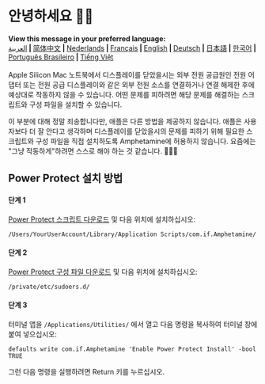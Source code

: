 # 안녕하세요 👋🏼
<b>View this message in your preferred language:</b><br><a href="https://x74353.github.io/Amphetamine-Power-Protect/Localized/PowerProtectInstall_Arabic.html">العربية</a><b> | </b><a href="https://x74353.github.io/Amphetamine-Power-Protect/Localized/PowerProtectInstall_ChineseSimplified.html">简体中文<a><b> | </b><a href="https://x74353.github.io/Amphetamine-Power-Protect/Localized/PowerProtectInstall_Dutch.html">Nederlands</a><b> | </b><a href="https://x74353.github.io/Amphetamine-Power-Protect/Localized/PowerProtectInstall_French.html">Français</a><b> | </b><a href="https://x74353.github.io/Amphetamine-Power-Protect/">English</a><b> | </b><a href="https://x74353.github.io/Amphetamine-Power-Protect/Localized/PowerProtectInstall_German.html">Deutsch</a><b> | </b><a href="https://x74353.github.io/Amphetamine-Power-Protect/Localized/PowerProtectInstall_Japanese.html">日本語</a><b> | </b><a href="https://x74353.github.io/Amphetamine-Power-Protect/Localized/PowerProtectInstall_Korean.html">한국어</a><b> | </b><a href="https://x74353.github.io/Amphetamine-Power-Protect/Localized/PowerProtectInstall_Portuguese.html">Português Brasileiro</a><b> | </b><a href="https://x74353.github.io/Amphetamine-Power-Protect/Localized/PowerProtectInstall_Vietnamese.html">Tiếng Việt</a>
<br><br>
Apple Silicon Mac 노트북에서 디스플레이를 닫았을시는 외부 전원 공급원인 전원 어댑터 또는 전원 공급 디스플레이와 같은 외부 전원 소스를 연결하거나 연결 해제한 후에 예상대로 작동하지 않을 수 있습니다. 어떤 문제를 피하려면 해당 문제를 해결하는 스크립트와 구성 파일을 설치할 수 있습니다.

이 부분에 대해 정말 죄송합니다만, 애플은 다른 방법을 제공하지 않습니다. 애플은 사용자보다 더 잘 안다고 생각하며 디스플레이를 닫았을시의 문제를 피하기 위해 필요한 스크립트와 구성 파일을 직접 설치하도록 Amphetamine에 허용하지 않습니다. 요즘에는 "그냥 작동하게"하려면 스스로 해야 하는 것 같습니다. 🔨💪🏼

## Power Protect 설치 방법

<h4>단계 1</h4>
<a href="https://raw.githubusercontent.com/x74353/Amphetamine/master/Files/PowerProtect_Script.zip">Power Protect 스크립트 다운로드</a> 및 다음 위치에 설치하십시오:<br>

```
/Users/YourUserAccount/Library/Application Scripts/com.if.Amphetamine/
```

<h4>단계 2</h4>

<a href="https://raw.githubusercontent.com/x74353/Amphetamine/master/Files/PowerProtect_Configuration.zip">Power Protect 구성 파일 다운로드</a> 및 다음 위치에 설치하십시오:

```
/private/etc/sudoers.d/
```

<h4>단계 3</h4>

터미널 앱을 ```/Applications/Utilities/``` 에서 열고 다음 명령을 복사하여 터미널 창에 붙여 넣으십시오:

```
defaults write com.if.Amphetamine 'Enable Power Protect Install' -bool TRUE
```

그런 다음 명령을 실행하려면 Return 키를 누르십시오.
